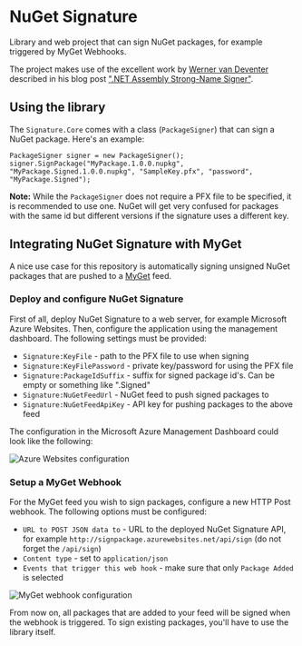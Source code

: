 # NuGet Signature

Library and web project that can sign NuGet packages, for example triggered by MyGet Webhooks.

The project makes use of the excellent work by [Werner van Deventer](https://twitter.com/brutaldev) described in his blog post [".NET Assembly Strong-Name Signer"](http://brutaldev.com/post/2013/10/18/NET-Assembly-Strong-Name-Signer).

## Using the library

The ```Signature.Core``` comes with a class (```PackageSigner```) that can sign a NuGet package. Here's an example:

	PackageSigner signer = new PackageSigner();
    signer.SignPackage("MyPackage.1.0.0.nupkg", "MyPackage.Signed.1.0.0.nupkg", "SampleKey.pfx", "password", "MyPackage.Signed");

**Note:** While the ```PackageSigner``` does not require a PFX file to be specified, it is recommended to use one. NuGet will get very confused for packages with the same id but different versions if the signature uses a different key.

## Integrating NuGet Signature with MyGet

A nice use case for this repository is automatically signing unsigned NuGet packages that are pushed to a [MyGet](http://www.myget.org) feed.

### Deploy and configure NuGet Signature

First of all, deploy NuGet Signature to a web server, for example Microsoft Azure Websites. Then, configure the application using the management dashboard. The following settings must be provided:

* ```Signature:KeyFile``` - path to the PFX file to use when signing
* ```Signature:KeyFilePassword``` - private key/password for using the PFX file
* ```Signature:PackageIdSuffix``` - suffix for signed package id's. Can be empty or something like ".Signed"
* ```Signature:NuGetFeedUrl``` - NuGet feed to push signed packages to
* ```Signature:NuGetFeedApiKey``` - API key for pushing packages to the above feed

The configuration in the Microsoft Azure Management Dashboard could look like the following:

![Azure Websites configuration](https://raw.githubusercontent.com/maartenba/nuget-signature/master/docs/azure-websites.png)

### Setup a MyGet Webhook

For the MyGet feed you wish to sign packages, configure a new HTTP Post webhook. The following options must be configured:

* ```URL to POST JSON data to``` - URL to the deployed NuGet Signature API, for example ```http://signpackage.azurewebsites.net/api/sign``` (do not forget the ```/api/sign```)
* ```Content type``` - set to ```application/json```
* ```Events that trigger this web hook``` - make sure that only ```Package Added``` is selected

![MyGet webhook configuration](https://raw.githubusercontent.com/maartenba/nuget-signature/master/docs/edit-webhook.png)

From now on, all packages that are added to your feed will be signed when the webhook is triggered. To sign existing packages, you'll have to use the library itself.
